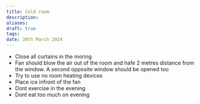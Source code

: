 ```yaml
---
title: Cold room
description: 
aliases: 
draft: true
tags: 
date: 30th March 2024
---
```

- Close all curtains in the moring
- Fan should blow the air out of the room and hafe 2 metres distance from the window. A second opposite window should be opened too
- Try to use no room heating devices
- Place ice infront of the fan
- Dont exercise in the evening
- Dont eat too much on evening